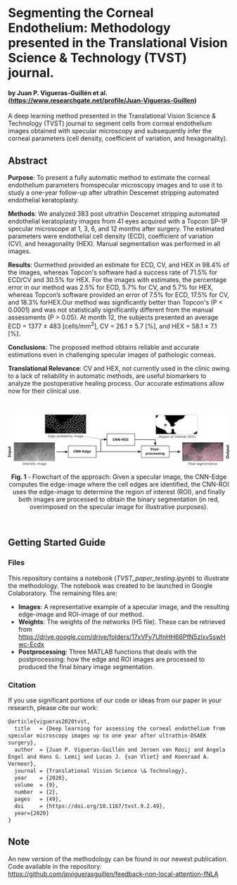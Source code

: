 # Segmenting the Corneal Endothelium: Methodology presented in the Translational Vision Science & Technology (TVST) journal.
#### by Juan P. Vigueras-Guillén et al. (https://www.researchgate.net/profile/Juan-Vigueras-Guillen) 

A deep learning method presented in the Translational Vision Science & Technology (TVST) journal to segment cells from corneal endothelium images obtained with specular microscopy and subsequently infer the corneal parameters (cell density, coefficient of variation, and hexagonality).

## Abstract

**Purpose**: To present a fully automatic method to estimate the corneal endothelium parameters fromspecular microscopy images and to use it to study a one-year follow-up after ultrathin Descemet stripping automated endothelial keratoplasty.

**Methods**: We analyzed 383 post ultrathin Descemet stripping automated endothelial keratoplasty images from 41 eyes acquired with a Topcon SP-1P specular microscope at 1, 3, 6, and 12 months after surgery. The estimated parameters were endothelial cell density (ECD), coefficient of variation (CV), and hexagonality (HEX). Manual segmentation was performed in all images.

**Results**: Ourmethod provided an estimate for ECD, CV, and HEX in 98.4% of the images, whereas Topcon's software had a success rate of 71.5% for ECD/CV and 30.5% for HEX. For the images with estimates, the percentage error in our method was 2.5% for ECD, 5.7% for CV, and 5.7% for HEX, whereas Topcon’s software provided an error of 7.5% for ECD, 17.5% for CV, and 18.3% forHEX.Our method was significantly better than Topcon's (P < 0.0001) and was not statistically significantly different from the manual assessments (P > 0.05). At month 12, the subjects presented an average ECD = 1377 ± 483 [cells/mm<sup>2</sup>], CV = 26.1 ± 5.7 [%], and HEX = 58.1 ± 7.1 [%].

**Conclusions**: The proposed method obtains reliable and accurate estimations even in challenging specular images of pathologic corneas.

**Translational Relevance**: CV and HEX, not currently used in the clinic owing to a lack of reliability in automatic methods, are useful biomarkers to analyze the postoperative healing process. Our accurate estimations allow now for their clinical use.

&nbsp;

<p align="center">
<img src="figures/Framework_CNNs_(TVST_figure).jpg" width="900px"/>
</p>
<p align="center">
<b>Fig. 1 </b> - Flowchart of the approach: Given a specular image, the CNN-Edge computes the edge-image where the cell edges are identified, the CNN-ROI uses the edge-image to determine the region of interest (ROI), and finally both images are processed to obtain the binary segmentation (in red, overimposed on the specular image for illustrative purposes).
</p>

&nbsp;

## Getting Started Guide

### Files

This repository contains a notebook (_TVST_paper_testing.ipynb_) to illustrate the methodology. The notebook was created to be launched in Google Colaboratory. The remaining files are:

* **Images**: A representative example of a specular image, and the resulting edge-image and ROI-image of our method.
* **Weights**: The weights of the networks (H5 file). These can be retrieved from https://drive.google.com/drive/folders/17xVFy7UfnHH66PfN5zlxv5swHwc-Ecdx
* **Postprocessing**: Three MATLAB functions that deals with the postprocessing: how the edge and ROI images are processed to produced the final binary image segmentation.


### Citation

If you use significant portions of our code or ideas from our paper in your research, please cite our work:
```
@article{vigueras2020tvst,
  title   = {Deep learning for assessing the corneal endothelium from specular microscopy images up to one year after ultrathin-DSAEK surgery},
  author  = {Juan P. Vigueras-Guillén and Jeroen van Rooij and Angela Engel and Hans G. Lemij and Lucas J. {van Vliet} and Koenraad A. Vermeer},
  journal = {Translational Vision Science \& Technology},
  year    = {2020},
  volume  = {9},
  number  = {2},
  pages   = {49},
  doi     = {https://doi.org/10.1167/tvst.9.2.49},
  year={2020}
}
```

## Note

An new version of the methodology can be found in our newest publication. Code available in the repository: https://github.com/jpviguerasguillen/feedback-non-local-attention-fNLA

